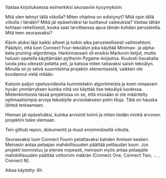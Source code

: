 Vastaa kirjoituksessa esimerkiksi seuraaviin kysymyksiin:

Mitä olen tehnyt tällä viikolla?
Miten ohjelma on edistynyt?
Mitä opin tällä viikolla / tänään?
Mikä jäi epäselväksi tai tuottanut vaikeuksia? Vastaa tähän kohtaan rehellisesti, koska saat tarvittaessa apua tämän kohdan perusteella.
Mitä teen seuraavaksi?

Kävin aluksi läpi kaikki aiheet ja tutkin aika perusteellisesti vaihtoehtoni. Päädyin, että luon Connect Four-tekoälyn joka käyttää Minimax- ja alpha-beta pruning-algoritmeja. Harkinnassani oli ensiksi Markovin ketjut, mutta halusin opetella käyttämään pythonin Pygame-kirjastoa. Kuulosti hauskalta luoda joku oikeasti pelatta peli, ja katsoa miten taitavaksi saisin tekoälyn. Minulla on jo selvä suunnitelma projektin etenemisestä, vaikken ole koodannut vielä mitään. 

Katsoin paljon opetusvideoita kummistakin algoritmeista ja koen omaavani hyvän ymmärryksen kuinka niitä voi käyttää itse tekoälyä luodessa. Mielenkiintoista tässä projektissa on se, että missään ei ole määritelty optimaalisimpia arvoja tekoälylle arvioidakseen pelin tiloja. Tätä on hauska lähteä testaamaan. 

Hieman jäi epäselväksi, kuinka arviointi toimii ja miten tiedän minkä arvonen projektini tulee olemaan.

Tein github repon, dokumentit ja muut ensimmäisellä viikolla.

Seuraavaksi luon Connect Fourin pelattavaksi kahden ihmisen kesken. Meinasin antaa pelaajan mahdollisuuden päättää pelilaudan koon. Jos projekti luonnistuu ja etenee nopeasti, meinasin myös antaa pelaajalle mahdollisuuden päättää vottorivin määrän (Connect One, Connect Two, ... , Connect N). 

Aikaa käytetty: 6h
